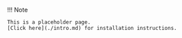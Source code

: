 !!! Note
 
    This is a placeholder page. 
    [Click here](./intro.md) for installation instructions. 